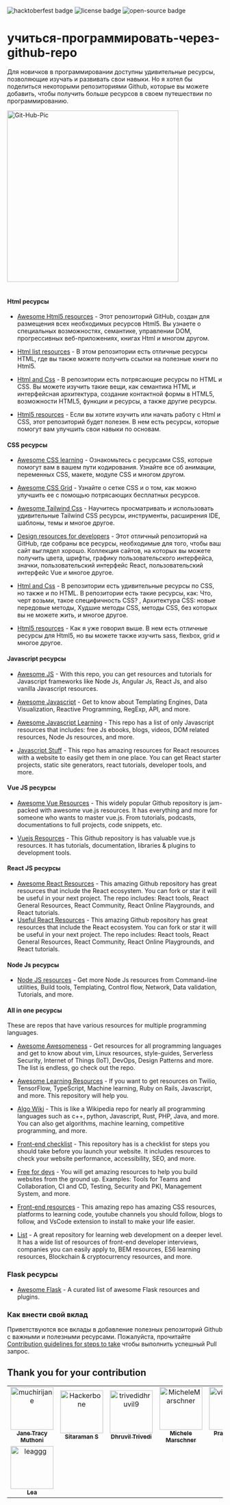![hacktoberfest badge](https://img.shields.io/badge/%F0%9F%94%A5-hacktoberfest-blue) ![license badge](https://img.shields.io/badge/%E2%9C%94%20license-MIT-green) ![open-source badge](https://img.shields.io/badge/%F0%9F%90%B1%E2%80%8D%F0%9F%92%BB-Open--Source-orange)

# учиться-программировать-через-github-repo

Для новичков в программировании доступны удивительные ресурсы, позволяющие изучать и развивать свои навыки. Но я хотел бы поделиться некоторыми репозиториями Github, которые вы можете добавить, чтобы получить больше ресурсов в своем путешествии по программированию.

<img src="https://i.ibb.co/kS3pSW9/Git-Hub-Pic.png" alt="Git-Hub-Pic" border="0" height = "400px">
<br>
<br>

#### Html ресурсы

- [Awesome Html5 resources](https://github.com/diegocard/awesome-html5) - Этот репозиторий GitHub, создан для размещения всех необходимых ресурсов Html5. Вы узнаете о специальных возможностях, семантике, управлении DOM, прогрессивных веб-приложениях, книгах Html и многом другом.

- [Html list resources](https://github.com/gloparco/Master-List-of-HTML5-JS-CSS-Resources/blob/master/html.md) - В этом репозитории есть отличные ресурсы HTML, где вы также можете получить ссылки на полезные книги по Html5.

- [Html and Css](https://github.com/zuzuleinen/html-and-css) - В репозитории есть потрясающие ресурсы по HTML и CSS. Вы можете изучить такие вещи, как семантика HTML и интерфейсная архитектура, создание контактной формы в HTML5, возможности HTML5, функции и ресурсы, а также другие ресурсы.

- [Html5 resources](https://github.com/SirPepe/HTML5Resources) - Если вы хотите изучить или начать работу с Html и CSS, этот репозиторий будет полезен. В нем есть ресурсы, которые помогут вам улучшить свои навыки по основам.

#### CSS ресурсы

- [Awesome CSS learning](https://github.com/micromata/awesome-css-learning) - Ознакомьтесь с ресурсами CSS, которые помогут вам в вашем пути кодирования. Узнайте все об анимации, переменных CSS, макете, модуле CSS и многом другом.

- [Awesome CSS Grid](https://github.com/valentinogagliardi/awesome-css-grid) - Узнайте о сетке CSS и о том, как можно улучшить ее с помощью потрясающих бесплатных ресурсов.

- [Awesome Tailwind Css](https://github.com/aniftyco/awesome-tailwindcss) - Научитесь просматривать и использовать удивительные Tailwind CSS ресурсы, инструменты, расширения IDE, шаблоны, темы и многое другое.

- [Design resources for developers](https://github.com/bradtraversy/design-resources-for-developers) - Этот отличный репозиторий на GitHub, где собраны все ресурсы, необходимые для того, чтобы ваш сайт выглядел хорошо. Коллекция сайтов, на которых вы можете получить цвета, шрифты, графику пользовательского интерфейса, значки, пользовательский интерфейс React, пользовательский интерфейс Vue и многое другое.

- [Html and Css](https://github.com/zuzuleinen/html-and-css) - В репозитории есть удивительные ресурсы по CSS, но также и по HTML. В репозитории есть такие ресурсы, как: Что, черт возьми, такое специфичность CSS? , Архитектура CSS: новые передовые методы, Худшие методы CSS, методы CSS, без которых вы не можете жить, и многое другое.

- [Html5 resources](https://github.com/SirPepe/HTML5Resources) - Как я уже говорил выше. В нем есть отличные ресурсы для Html5, но вы можете также изучить sass, flexbox, grid и многое другое.

#### Javascript ресурсы

- [Awesome JS](https://github.com/serhiisol/awesome-js) - With this repo, you can get resources and tutorials for Javascript frameworks like Node Js, Angular Js, React Js, and also vanilla Javascript resources.

- [Awesome Javascript](https://github.com/sorrycc/awesome-javascript) - Get to know about Templating Engines, Data Visualization, Reactive Programming, RegExp, API, and more.

- [Awesome Javascript Learning](https://github.com/micromata/awesome-javascript-learning) - This repo has a list of only Javascript resources that includes: free Js ebooks, blogs, videos, DOM related resources, Node Js resources, and more.

- [Javascript Stuff](https://github.com/ahfarmer/javascriptstuff-db) - This repo has amazing resources for React resources with a website to easily get them in one place. You can get React starter projects, static site generators, react tutorials, developer tools, and more.

#### Vue JS ресурсы

- [Awesome Vue Resources](https://github.com/vuejs/awesome-vue) - This widely popular Github repository is jam-packed with awesome vue.js resources. It has everything and more for someone who wants to master vue.js. From tutorials, podcasts, documentations to full projects, code snippets, etc.

- [Vuejs Resources](https://github.com/gliterd/vuejs-resources) - This Github repository is has valuable vue.js resources. It has tutorials, documentation, libraries & plugins to development tools.

#### React JS ресурсы

- [Awesome React Resources](https://github.com/brillout/awesome-react-components) - This amazing Github repository has great resources that include the React ecosystem. You can fork or star it will be useful in your next project. The repo includes: React tools, React General Resources, React Community, React Online Playgrounds, and React tutorials.
- [Useful React Resources]() - This amazing Github repository has great resources that include the React ecosystem. You can fork or star it will be useful in your next project. The repo includes: React tools, React General Resources, React Community, React Online Playgrounds, and React tutorials.

#### Node Js ресурсы

- [Node JS resources](https://github.com/sindresorhus/awesome-nodejs) - Get more Node Js resources from Command-line utilities, Build tools, Templating, Control flow, Network, Data validation, Tutorials, and more.

#### All in one ресурсы

These are repos that have various resources for multiple programming languages.

- [Awesome Awesomeness](https://github.com/bayandin/awesome-awesomeness) - Get resources for all programming languages and get to know about vim, Linux resources, style-guides, Serverless Security, Internet of Things (IoT), DevOps, Design Patterns and more. The list is endless, go check out the repo.

- [Awesome Learning Resources](https://github.com/lauragift21/awesome-learning-resources) - If you want to get resources on Twilio, TensorFlow, TypeScript, Machine learning, Ruby on Rails, Javascript, and more. This repository will help you.

- [Algo Wiki](https://github.com/vicky002/AlgoWiki) - This is like a Wikipedia repo for nearly all programming languages such as c++, python, Javascript, Rust, PHP, Java, and more. You can also get algorithms, machine learning, competitive programming, and more.

- [Front-end checklist](https://github.com/thedaviddias/Front-End-Checklist) - This repository has is a checklist for steps you should take before you launch your website. It includes resources to check your website performance, accessibility, SEO, and more.

- [Free for devs](https://github.com/ripienaar/free-for-dev) - You will get amazing resources to help you build websites from the ground up. Examples: Tools for Teams and Collaboration, CI and CD, Testing, Security and PKI, Management System, and more.

- [Front-end resources](https://github.com/RitikPatni/Front-End-Web-Development-Resources#table-of-contents) - This amazing repo has amazing CSS resources, platforms to learning code, youtube channels you should follow, blogs to follow, and VsCode extension to install to make your life easier.

- [List](https://github.com/jnv/lists) - A great repository for learning web development on a deeper level. It has a wide list of resources of front-end developer interviews, companies you can easily apply to, BEM resources, ES6 learning resources, Blockchain & cryptocurrency resources, and more.

### Flask ресурсы

- [Awesome Flask](https://github.com/humiaozuzu/awesome-flask) -  A curated list of awesome Flask resources and plugins.

### Как внести свой вклад

Приветствуются все вклады в добавление полезных репозиторий Github с важными и полезными ресурсами. Пожалуйста, прочитайте [Contribution guidelines for steps to take](https://github.com/muchirijane/learning-code-through-github-repos/blob/main/CONTRIBUTING.md) чтобы выполнить успешный Pull запрос.

## Thank you for your contribution

<!-- readme: contributors -start --> 
<table>
<tr>
    <td align="center">
        <a href="https://github.com/muchirijane">
            <img src="https://avatars3.githubusercontent.com/u/54930887?v=4" width="100;" alt="muchirijane"/>
            <br />
            <sub><b>Jane Tracy Muthoni</b></sub>
        </a>
    </td>
    <td align="center">
        <a href="https://github.com/Hackerbone">
            <img src="https://avatars3.githubusercontent.com/u/20267705?v=4" width="100;" alt="Hackerbone"/>
            <br />
            <sub><b>Sitaraman S</b></sub>
        </a>
    </td>
    <td align="center">
        <a href="https://github.com/trivedidhruvil9">
            <img src="https://avatars0.githubusercontent.com/u/56179904?v=4" width="100;" alt="trivedidhruvil9"/>
            <br />
            <sub><b>Dhruvil Trivedi</b></sub>
        </a>
    </td>
    <td align="center">
        <a href="https://github.com/MicheleMarschner">
            <img src="https://avatars0.githubusercontent.com/u/49597398?v=4" width="100;" alt="MicheleMarschner"/>
            <br />
            <sub><b>Michele Marschner</b></sub>
        </a>
    </td>
    <td align="center">
        <a href="https://github.com/viraldevpb">
            <img src="https://avatars3.githubusercontent.com/u/66899360?v=4" width="100;" alt="viraldevpb"/>
            <br />
            <sub><b>Prathamesh Borse</b></sub>
        </a>
    </td>
    <td align="center">
        <a href="https://github.com/d02d33pak">
            <img src="https://avatars1.githubusercontent.com/u/21690808?v=4" width="100;" alt="d02d33pak"/>
            <br />
            <sub><b>Deepak Talan</b></sub>
        </a>
    </td></tr>
<tr>
    <td align="center">
        <a href="https://github.com/leaggg">
            <img src="https://avatars0.githubusercontent.com/u/67368902?v=4" width="100;" alt="leaggg"/>
            <br />
            <sub><b>Lea</b></sub>
        </a>
    </td></tr>
</table>
<!-- readme: contributors -end -->
